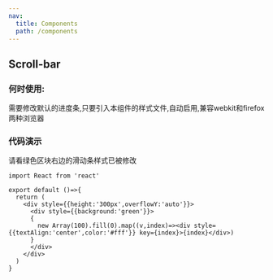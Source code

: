 ```yaml
---
nav:
  title: Components
  path: /components
---
```


## Scroll-bar

### 何时使用:
需要修改默认的进度条,只要引入本组件的样式文件,自动启用,兼容webkit和firefox两种浏览器

### 代码演示
请看绿色区块右边的滑动条样式已被修改

``` tsx
import React from 'react'

export default ()=>{
  return (
    <div style={{height:'300px',overflowY:'auto'}}>
      <div style={{background:'green'}}>
      {
        new Array(100).fill(0).map((v,index)=><div style={{textAlign:'center',color:'#fff'}} key={index}>{index}</div>)
      }
      </div>
    </div>
  )
}

```